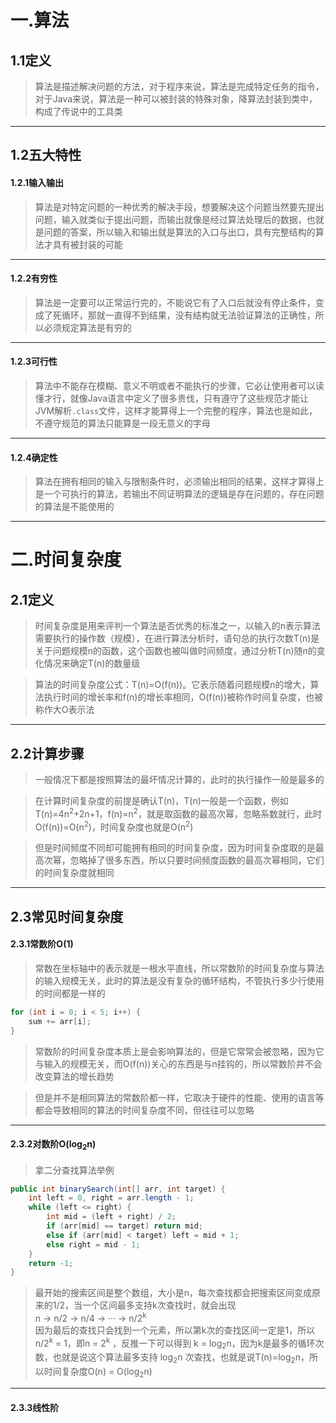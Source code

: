 
# 一.算法

## 1.1定义

>算法是描述解决问题的方法，对于程序来说，算法是完成特定任务的指令，对于Java来说，算法是一种可以被封装的特殊对象，降算法封装到类中，构成了传说中的工具类

****

## 1.2五大特性

#### 1.2.1输入输出

>算法是对特定问题的一种优秀的解决手段，想要解决这个问题当然要先提出问题，输入就类似于提出问题，而输出就像是经过算法处理后的数据，也就是问题的答案，所以输入和输出就是算法的入口与出口，具有完整结构的算法才具有被封装的可能

****

#### 1.2.2有穷性

>算法是一定要可以正常运行完的，不能说它有了入口后就没有停止条件，变成了死循环，那就一直得不到结果，没有结构就无法验证算法的正确性，所以必须规定算法是有穷的

****

#### 1.2.3可行性

>算法中不能存在模糊、意义不明或者不能执行的步骤，它必让使用者可以读懂才行，就像Java语言中定义了很多贵伐，只有遵守了这些规范才能让JVM解析`.class`文件，这样才能算得上一个完整的程序，算法也是如此，不遵守规范的算法只能算是一段无意义的字母

****

#### 1.2.4确定性

>算法在拥有相同的输入与限制条件时，必须输出相同的结果，这样才算得上是一个可执行的算法，若输出不同证明算法的逻辑是存在问题的，存在问题的算法是不能使用的

****
# 二.时间复杂度

## 2.1定义

>时间复杂度是用来评判一个算法是否优秀的标准之一，以输入的n表示算法需要执行的操作数（规模），在进行算法分析时，语句总的执行次数T(n)是关于问题规模n的函数，这个函数也被叫做时间频度，通过分析T(n)随n的变化情况来确定T(n)的数量级

>算法的时间复杂度公式：T(n)=O(f(n))。它表示随着问题规模n的增大，算法执行时间的增长率和f(n)的增长率相同，O(f(n))被称作时间复杂度，也被称作大O表示法

****

## 2.2计算步骤

>一般情况下都是按照算法的最坏情况计算的，此时的执行操作一般是最多的

>在计算时间复杂度的前提是确认T(n)，T(n)一般是一个函数，例如T(n)=4n<sup>2</sup>+2n+1，f(n)=n<sup>2</sup>，就是取函数的最高次幂，忽略系数就行，此时O(f(n))=O(n<sup>2</sup>)，时间复杂度也就是O(n<sup>2</sup>)

>但是时间频度不同却可能拥有相同的时间复杂度，因为时间复杂度取的是最高次幂，忽略掉了很多东西，所以只要时间频度函数的最高次幂相同，它们的时间复杂度就相同

****

## 2.3常见时间复杂度

#### 2.3.1常数阶O(1)

>常数在坐标轴中的表示就是一根水平直线，所以常数阶的时间复杂度与算法的输入规模无关，此时的算法是没有复杂的循环结构，不管执行多少行使用的时间都是一样的

```java
for (int i = 0; i < 5; i++) {
    sum += arr[i]; 
}
```

>常数阶的时间复杂度本质上是会影响算法的，但是它常常会被忽略，因为它与输入的规模无关，而O(f(n))关心的东西是与n挂钩的，所以常数阶并不会改变算法的增长趋势

>但是并不是相同算法的常数阶都一样，它取决于硬件的性能、使用的语言等都会导致相同的算法的时间复杂度不同，但往往可以忽略

****

#### 2.3.2对数阶O(log<sub>2</sub>n)

>拿二分查找算法举例

```java
public int binarySearch(int[] arr, int target) {
    int left = 0, right = arr.length - 1;
    while (left <= right) {
        int mid = (left + right) / 2;
        if (arr[mid] == target) return mid;
        else if (arr[mid] < target) left = mid + 1;
        else right = mid - 1;
    }
    return -1;
}
```

>最开始的搜索区间是整个数组，大小是n，每次查找都会把搜索区间变成原来的1/2，当一个区间最多支持k次查找时，就会出现  
>n -> n/2 -> n/4 -> ··· -> n/2<sup>k</sup>  
>因为最后的查找只会找到一个元素，所以第k次的查找区间一定是1，所以  
>n/2<sup>k</sup> = 1，即n = 2<sup>k</sup> ，反推一下可以得到 k = log<sub>2</sub>n，因为k是最多的循环次数，也就是说这个算法最多支持 log<sub>2</sub>n 次查找，也就是说T(n)=log<sub>2</sub>n，所以时间复杂度O(n) = O(log<sub>2</sub>n)

****

#### 2.3.3线性阶

>
